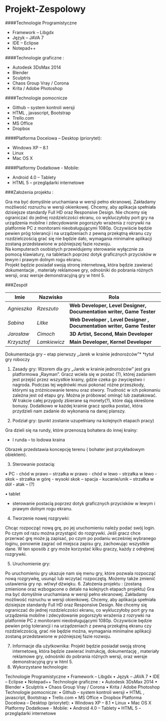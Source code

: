 Projekt-Zespolowy
=================


####Technologie Programistyczne
* Framework – Libgdx
* Język – JAVA 7
* IDE – Eclipse 
* Notepad++

####Technologie graficzne : 
*	Autodesk 3DsMax 2014
*	Blender
*	Sculptris 
*	Chaos Group Vray / Corona
*	Krita / Adobe Photoshop

####Technologie pomocnicze
*	Github – system kontroli wersji
*	HTML , javascript, Bootstrap
*	Trello.com
*	MS Office
*	Dropbox

####Platforma Docelowa – Desktop (priorytet):
*	Windows XP – 8.1 
*	Linux 
*	Mac OS X

####Platformy Dodatkowe - Mobile:
*	Android 4.0 – Tablety 
*	HTML 5 – przeglądarki internetowe


###Założenia projektu : 


  Gra ma być domyślnie uruchamiana w wersji pełno ekranowej.  Zakładamy możliwość rozruchu w wersji okienkowej. Chcemy, aby aplikacja spełniała dzisiejsze standardy Full HD oraz Responsive Design. Nie chcemy się ograniczać do jednej rozdzielczości ekranu, co wykluczyłoby port gry na urządzenia mobilne i zdecydowanie pogorszyło wrażenia z rozrywki na platformie PC z monitorami nieobsługującymi 1080p. Oczywiście będzie pewien próg tolerancji i na urządzeniach z pewną przekątną ekranu czy rozdzielczością grać się nie będzie dało, wymagania minimalne aplikacji zostaną przedstawione w późniejszej fazie rozwoju.  
  Na komputerach osobistych przewidujemy sterowanie wyłącznie za pomocą klawiatury, na tabletach poprzez dotyk graficznych przycisków w lewym i prawym dolnym rogu ekranu.  
Projekt będzie posiadał swoją stronę internetową, która będzie zawierać dokumentacje , materiały reklamowe gry, odnośniki do pobrania różnych wersji, oraz wersje demonstracyjną gry w html 5. 




###Zespół

Imie | Nazwisko | Rola
--- | --- | ---
*Agnieszka* | *Rzeszuto* | **Web Developer, Level Designer, Documentation writer, Game Tester**
*Sabina* | *Litke* | **Web Developer , Level Designer , Documentation writer, Game Tester**
*Jarosław* | *Cimoch* | **3D Artist, Second, Main Developer**
*Krzysztof* | *Lamkiewicz* | **Main Developer, Kernel Developer**


Dokumentacja gry – etap pierwszy
„Jarek w krainie jednorożców”*
*tytuł gry roboczy
1. Zasady gry:
Wzorem dla gry „Jarek w krainie jednorożców” jest gra platformowa „Rayman”. Gracz wciela się w postać (?), której zadaniem jest przejść przez wszystkie krainy, gdzie czeka go zwycięstwo i nagroda. Podczas tej wędrówki musi pokonać różne przeszkody, którymi są zróżnicowanie terenu oraz stwory. Trudność w ich pokonaniu zależna jest od etapu gry. Można je próbować ominąć lub zaatakować.  W trakcie całej przygody zbierane są monety(?), które dają określone bonusy. Dodatkowo w każdej krainie gracz spotka postać, która przydzieli nam zadanie do wykonania na danej planszy.


2. Podział gry: (punkt zostanie uzupełniany na kolejnych etapach pracy)

Gra dzieli się na rundy, które przenoszą bohatera do innej krainy:

- I runda – to lodowa kraina 

 

Obrazek przedstawia koncepcję terenu ( bohater jest przykładowym obiektem).

3. Sterowanie postacią:

•	PC
            - chód w prawo – strzałka w prawo
            - chód w lewo – strzałka w lewo
            - skok – strzałka w górę
            - wysoki skok – spacja 
            - kucanie/unik – strzałka w dół
            - atak – (?)



•	tablet
- sterowanie postacią poprzez dotyk graficznych przycisków w lewym i prawym dolnym rogu ekranu.


4. Tworzenie nowej rozgrywki:

Chcąc rozpocząć nową grę, po jej uruchomieniu należy podać swój login. Po czym od razu można przystąpić do rozgrywki. Jeśli gracz chce przerwać grę może ją zapisać, po czym po podaniu wcześniej wybranego loginu, ponownie zagrać od miejsca zapisu gry, zachowując wszystkie dane. W ten sposób z gry może korzystać kilku graczy, każdy  z odrębnej rozgrywki.

5. Uruchomienie gry:

Po uruchomieniu gry ukazuje nam się menu gry, które pozwala rozpocząć nową rozgrywkę, usunąć  lub wczytać rozpoczętą. Możemy także zmienić ustawienia gry np. wł/wył dźwięku.
6. Założenia projektu : (zostaną zmienione oraz wzbogacone o detale na kolejnych etapach projektu)
Gra ma być domyślnie uruchamiana w wersji pełno ekranowej. Zakładamy możliwość rozruchu w wersji okienkowej. Chcemy, aby aplikacja spełniała dzisiejsze standardy Full HD oraz Responsive Design. Nie chcemy się ograniczać do jednej rozdzielczości ekranu, co wykluczyłoby port gry na urządzenia mobilne i zdecydowanie pogorszyło wrażenia z rozrywki na platformie PC z monitorami nieobsługującymi 1080p. Oczywiście będzie pewien próg tolerancji i na urządzeniach z pewną przekątną ekranu czy rozdzielczością, grać  nie będzie można, wymagania minimalne aplikacji zostaną przedstawione w późniejszej fazie rozwoju.

7. Informacje dla użytkownika:
Projekt będzie posiadał swoją stronę internetową, która będzie zawierać instrukcję, dokumentację , materiały reklamowe gry, odnośniki do pobrania różnych wersji, oraz wersje demonstracyjną gry w html 5. 
8. Wykorzystane technologie:

Technologie Programistyczne
•	Framework – Libgdx
•	Język – JAVA 7
•	IDE – Eclipse 
•	Notepad++
Technologie graficzne :
•	Autodesk 3DsMax 2014
•	Blender
•	Sculptris 
•	Chaos Group Vray / Corona
•	Krita / Adobe Photoshop
Technologie pomocnicze:
•	Github – system kontroli wersji
•	HTML , javascript, Bootstrap
•	Trello.com
•	MS Office
•	Dropbox
Platforma Docelowa – Desktop (priorytet):
•	Windows XP – 8.1 
•	Linux 
•	Mac OS X
Platformy Dodatkowe - Mobile:
•	Android 4.0 – Tablety 
•	HTML 5 – przeglądarki internetowe

